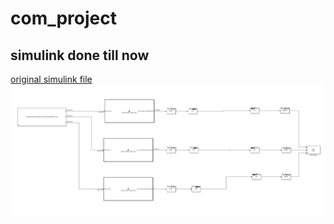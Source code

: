 # com_project
<h2>simulink done till now</h2>
<a href = "project_first_try_simulink.slx" target = "_blank">original simulink file</a>
<img src = "simulink diagram till 25 april.PNG">
